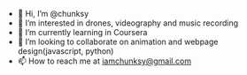 - 👋 Hi, I’m @chunksy
- 👀 I’m interested in drones, videography and music recording
- 🌱 I’m currently learning in Coursera
- 💞️ I’m looking to collaborate on animation and webpage design(javascript, python)
- 📫 How to reach me at iamchunksy@gmail.com

<!---
chunksy/chunksy is a ✨ special ✨ repository because its `README.md` (this file) appears on your GitHub profile.
You can click the Preview link to take a look at your changes.
--->
